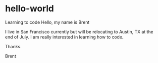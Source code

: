 # hello-world
Learning to code
Hello, my name is Brent

I live in San Francisco currently but will be relocating to Austin, TX at the end of July.  I am really interested in learning how to code.

Thanks

Brent
